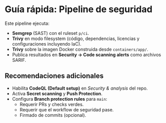 # Guía rápida: Pipeline de seguridad

Este pipeline ejecuta:
- **Semgrep** (SAST) con el ruleset `p/ci`.
- **Trivy** en modo filesystem (código, dependencias, licencias y configuraciones incluyendo IaC).
- **Trivy** sobre la imagen Docker construida desde `containers/app/`.
- Publica resultados en **Security → Code scanning alerts** como archivos SARIF.

## Recomendaciones adicionales

- Habilita **CodeQL (Default setup)** en *Security & analysis* del repo.
- Activa **Secret scanning** y **Push Protection**.
- Configura **Branch protection rules** para `main`:
  - Requerir PRs y checks verdes.
  - Requerir que el workflow de seguridad pase.
  - Firmado de commits (opcional).

